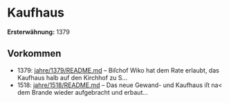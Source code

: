 # Kaufhaus

**Ersterwähnung:** 1379

## Vorkommen
- 1379: [jahre/1379/README.md](../jahre/1379/README.md) – Biſchof Wiko hat dem Rate erlaubt, das Kaufhaus
halb auf den Kirchhof zu S...
- 1518: [jahre/1518/README.md](../jahre/1518/README.md) – Das neue Gewand- und Kaufhaus iſt na< dem
Brande wieder aufgebracht und erbaut...

